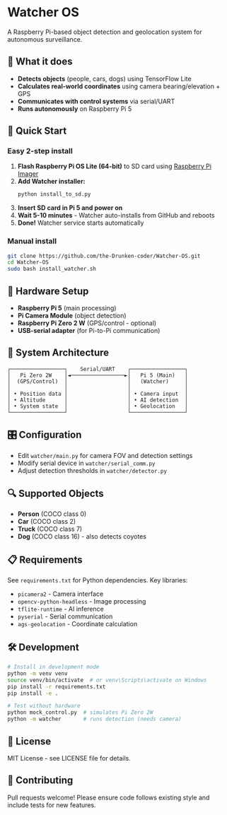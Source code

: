 # Watcher OS

A Raspberry Pi-based object detection and geolocation system for autonomous surveillance.

## 🎯 What it does

- **Detects objects** (people, cars, dogs) using TensorFlow Lite
- **Calculates real-world coordinates** using camera bearing/elevation + GPS
- **Communicates with control systems** via serial/UART
- **Runs autonomously** on Raspberry Pi 5

## 🚀 Quick Start

### Easy 2-step install

1. **Flash Raspberry Pi OS Lite (64-bit)** to SD card using [Raspberry Pi Imager](https://www.raspberrypi.com/software/)
2. **Add Watcher installer:**
   ```bash
   python install_to_sd.py
   ```
3. **Insert SD card in Pi 5 and power on**
4. **Wait 5-10 minutes** - Watcher auto-installs from GitHub and reboots
5. **Done!** Watcher service starts automatically

### Manual install

```bash
git clone https://github.com/the-Drunken-coder/Watcher-OS.git
cd Watcher-OS
sudo bash install_watcher.sh
```

## 🔧 Hardware Setup

- **Raspberry Pi 5** (main processing)
- **Pi Camera Module** (object detection)
- **Raspberry Pi Zero 2 W** (GPS/control - optional)
- **USB-serial adapter** (for Pi-to-Pi communication)

## 📡 System Architecture

```
┌─────────────────┐    Serial/UART    ┌─────────────────┐
│   Pi Zero 2W    │◄─────────────────►│   Pi 5 (Main)   │
│  (GPS/Control)  │                   │   (Watcher)     │
│                 │                   │                 │
│ • Position data │                   │ • Camera input  │
│ • Altitude      │                   │ • AI detection  │
│ • System state  │                   │ • Geolocation   │
└─────────────────┘                   └─────────────────┘
```

## 🎛️ Configuration

- Edit `watcher/main.py` for camera FOV and detection settings
- Modify serial device in `watcher/serial_comm.py` 
- Adjust detection thresholds in `watcher/detector.py`

## 🔍 Supported Objects

- **Person** (COCO class 0)
- **Car** (COCO class 2) 
- **Truck** (COCO class 7)
- **Dog** (COCO class 16) - also detects coyotes

## 📋 Requirements

See `requirements.txt` for Python dependencies. Key libraries:
- `picamera2` - Camera interface
- `opencv-python-headless` - Image processing  
- `tflite-runtime` - AI inference
- `pyserial` - Serial communication
- `ags-geolocation` - Coordinate calculation

## 🛠️ Development

```bash
# Install in development mode
python -m venv venv
source venv/bin/activate  # or venv\Scripts\activate on Windows
pip install -r requirements.txt
pip install -e .

# Test without hardware
python mock_control.py  # simulates Pi Zero 2W
python -m watcher       # runs detection (needs camera)
```

## 📄 License

MIT License - see LICENSE file for details.

## 🤝 Contributing

Pull requests welcome! Please ensure code follows existing style and include tests for new features. 